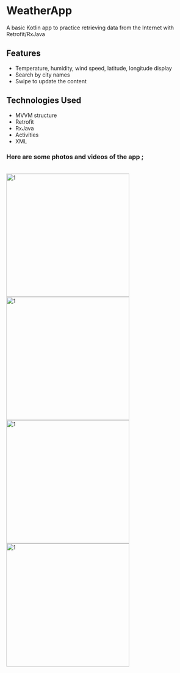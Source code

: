 # WeatherApp
A basic Kotlin app to practice retrieving data from the Internet with Retrofit/RxJava
<br>

## Features
- Temperature, humidity, wind speed, latitude, longitude display <br>
- Search by city names <br>
- Swipe to update the content <br>

## Technologies Used
- MVVM structure <br>
- Retrofit <br>
- RxJava <br>
- Activities <br>
- XML <br>

### Here are some photos and videos of the app ;
<br>

<img width="322" alt="1" src="https://github.com/mertgoksu/WeatherApp/assets/119433132/1ad16e6e-5514-44e0-a3ff-271db5f4f758">
<img width="322" alt="1" src="https://github.com/mertgoksu/WeatherApp/assets/119433132/46037c51-5d7c-44b8-82ac-656ef474b7ba">

<br>

<img width="322" alt="1" src="https://github.com/mertgoksu/WeatherApp/assets/119433132/854ebec0-acf6-42ec-9b76-480a03b8ca9f">
<img width="322" alt="1" src="https://github.com/mertgoksu/WeatherApp/assets/119433132/f3933cb5-d9a2-422d-b60c-d8afd41b486d">

